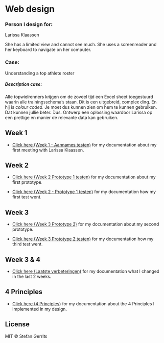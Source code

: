 # Web design

### Person I design for: 
Larissa Klaassen

She has a limited view and cannot see much. She uses a screenreader and her keyboard to navigate on her computer.

### Case: 
Understanding a top athlete roster

##### Description case:
Alle topwielrenners krijgen om de zoveel tijd een Excel sheet toegestuurd waarin alle trainingsschema’s staan. Dit is een uitgebreid, complex ding. En hij is *colour coded*. Je moet dus kunnen zien om hem te kunnen gebruiken. Dat kunnen jullie beter. Dus. Ontwerp een oplossing waardoor Larissa op een prettige en manier de relevante data kan gebruiken.

## Week 1
* [Click here (Week 1 - Aannames testen)](https://github.com/StefanGerrits2/web-design-1920/wiki/1.0-Week-1---Kennismaking) for my documentation about my first meeting with Larissa Klaassen.

## Week 2
* [Click here (Week 2 Prototype 1 testen)](https://github.com/StefanGerrits2/web-design-1920/wiki/2.0-Week-2-Prototype-1) for my documentation about my first prototype.

* [Click here (Week 2 - Prototype 1 testen)](https://github.com/StefanGerrits2/web-design-1920/wiki/2.1-Week-2---Verslaglegging-Prototype-1) for my documentation how my first test went.


## Week 3
* [Click here (Week 3 Prototype 2)](https://github.com/StefanGerrits2/web-design-1920/wiki/3.0-Week-3-Prototype-2) for my documentation about my second prototype.

* [Click here (Week 3 Prototype 2 testen)](https://github.com/StefanGerrits2/web-design-1920/wiki/3.1-Week-3-Verslaglegging-Prototype-2) for my documentation how my third test went.

## Week 3 & 4
* [Click here (Laatste verbeteringen)](https://github.com/StefanGerrits2/web-design-1920/wiki/3.2-Week-3-&-4-Laatste-verbetering-prototype) for my documentation what I changed in the last 2 weeks.

## 4 Principles
* [Click here (4 Principles)](https://github.com/StefanGerrits2/web-design-1920/wiki/4.0-Principles-Explained) for my documentation about the 4 Principles I implemented in my design.

## License

MIT © Stefan Gerrits